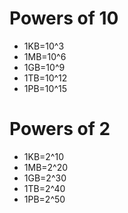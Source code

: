 # Powers of 10

- 1KB=10^3
- 1MB=10^6
- 1GB=10^9
- 1TB=10^12
- 1PB=10^15

# Powers of 2
- 1KB=2^10
- 1MB=2^20
- 1GB=2^30
- 1TB=2^40
- 1PB=2^50
